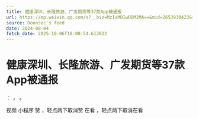 ```yaml
---
title: 健康深圳、长隆旅游、广发期货等37款App被通报
url: https://mp.weixin.qq.com/s?__biz=MzIxMDIwODM2MA==&mid=2653930423&idx=1&sn=e9907672c6e2c19663d6e9c1fb9b7b9d
source: Doonsec's feed
date: 2024-08-04
fetch_date: 2025-10-06T18:00:54.613022
---
```


# 健康深圳、长隆旅游、广发期货等37款App被通报

：
，
。

视频
小程序
赞
，轻点两下取消赞
在看
，轻点两下取消在看